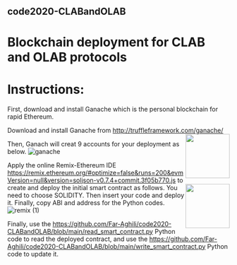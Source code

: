 ## code2020-CLABandOLAB
# Blockchain deployment for CLAB and OLAB protocols

# Instructions:

First, download and install Ganache which is the personal blockchain for rapid Ethereum. 

Download and install Ganache from http://truffleframework.com/ganache/ <img align="right" width="100" height="100" src="https://www.trufflesuite.com/img/ganache-logo-dark.svg">
 
 Then, Ganach will creat 9 accounts for your deployment as below.
 ![ganache](https://user-images.githubusercontent.com/57596443/101610980-38faa880-3a09-11eb-90e5-5df267090346.png)
 
 Apply the online Remix-Ethereum IDE https://remix.ethereum.org/#optimize=false&runs=200&evmVersion=null&version=soljson-v0.7.4+commit.3f05b770.js to create and deploy the initial smart contract as follows. <img align="right" width="100" height="100" src="https://encrypted-tbn0.gstatic.com/images?q=tbn:ANd9GcR5toKw0hBhkmFAG0pkzz37UmcOS0dB1SVNew&usqp=CAU">
 You need to choose SOLIDITY. Then insert your code and deploy it. Finally, copy ABI and address for the Python codes.
 ![remix (1)](https://user-images.githubusercontent.com/57596443/101613282-dfe04400-3a0b-11eb-8849-56fc80bb5c1e.png)
 
 Finally, use the https://github.com/Far-Aghili/code2020-CLABandOLAB/blob/main/read_smart_contract.py Python code to read the deployed contract, and use the https://github.com/Far-Aghili/code2020-CLABandOLAB/blob/main/write_smart_contract.py Python code to update it.

 
 


